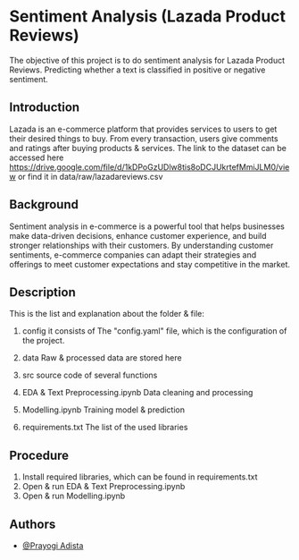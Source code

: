 
# Sentiment Analysis (Lazada Product Reviews)

The objective of this project is to do sentiment analysis for Lazada Product Reviews. Predicting whether a text is classified in positive or negative sentiment. 
## Introduction

Lazada is an e-commerce platform that provides services to users to get their desired things to buy. From every transaction, users give comments and ratings after buying products & services. The link to the dataset can be accessed here https://drive.google.com/file/d/1kDPoGzUDlw8tis8oDCJUkrtefMmiJLM0/view or find it in data/raw/lazadareviews.csv
## Background

Sentiment analysis in e-commerce is a powerful tool that helps businesses make data-driven decisions, enhance customer experience, and build stronger relationships with their customers. By understanding customer sentiments, e-commerce companies can adapt their strategies and offerings to meet customer expectations and stay competitive in the market.
## Description

This is the list and explanation about the folder & file:
1. config
it consists of The "config.yaml" file, which is the configuration of the project.

2. data
Raw  & processed data are stored here

3. src
source code of several functions

4. EDA & Text Preprocessing.ipynb
Data cleaning and processing

5. Modelling.ipynb
Training model & prediction

6. requirements.txt
The list of the used libraries 
## Procedure

1. Install required libraries, which can be found in requirements.txt
2. Open & run EDA & Text Preprocessing.ipynb
3. Open & run Modelling.ipynb
## Authors

- [@Prayogi Adista](https://www.linkedin.com/in/prayogi-adista-purwanto-89878476/)
